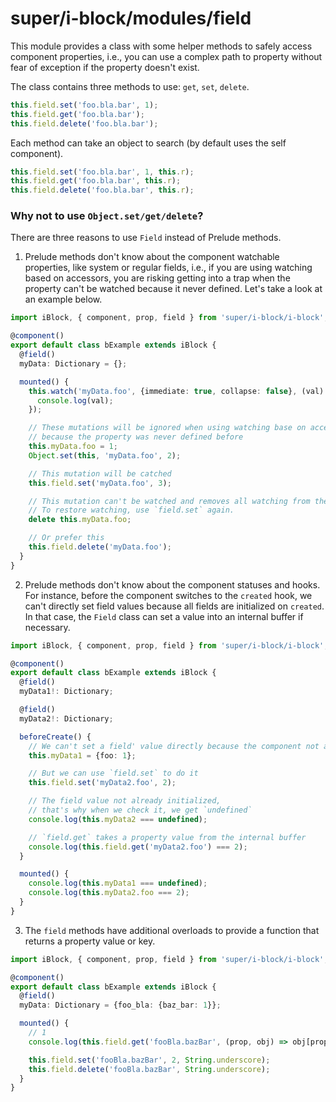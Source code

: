 # super/i-block/modules/field

This module provides a class with some helper methods to safely access component properties, i.e.,
you can use a complex path to property without fear of exception if the property doesn't exist.

The class contains three methods to use: `get`, `set`, `delete`.

```js
this.field.set('foo.bla.bar', 1);
this.field.get('foo.bla.bar');
this.field.delete('foo.bla.bar');
```

Each method can take an object to search (by default uses the self component).

```js
this.field.set('foo.bla.bar', 1, this.r);
this.field.get('foo.bla.bar', this.r);
this.field.delete('foo.bla.bar', this.r);
```

### Why not to use `Object.set/get/delete`?

There are three reasons to use `Field` instead of Prelude methods.

1. Prelude methods don't know about the component watchable properties, like system or regular fields, i.e.,
   if you are using watching based on accessors, you are risking getting into a trap when the property can't be watched
   because it never defined. Let's take a look at an example below.

  ```typescript
  import iBlock, { component, prop, field } from 'super/i-block/i-block';

  @component()
  export default class bExample extends iBlock {
    @field()
    myData: Dictionary = {};

    mounted() {
      this.watch('myData.foo', {immediate: true, collapse: false}, (val) => {
        console.log(val);
      });

      // These mutations will be ignored when using watching base on accessors due to technical restrictions
      // because the property was never defined before
      this.myData.foo = 1;
      Object.set(this, 'myData.foo', 2);

      // This mutation will be catched
      this.field.set('myData.foo', 3);

      // This mutation can't be watched and removes all watching from the property.
      // To restore watching, use `field.set` again.
      delete this.myData.foo;

      // Or prefer this
      this.field.delete('myData.foo');
    }
  }
  ```

2. Prelude methods don't know about the component statuses and hooks. For instance, before the component switches to
   the `created` hook, we can't directly set field values because all fields are initialized on `created`.
   In that case, the `Field` class can set a value into an internal buffer if necessary.

  ```typescript
  import iBlock, { component, prop, field } from 'super/i-block/i-block';

  @component()
  export default class bExample extends iBlock {
    @field()
    myData1!: Dictionary;

    @field()
    myData2!: Dictionary;

    beforeCreate() {
      // We can't set a field' value directly because the component not already switched to `created`
      this.myData1 = {foo: 1};

      // But we can use `field.set` to do it
      this.field.set('myData2.foo', 2);

      // The field value not already initialized,
      // that's why when we check it, we get `undefined`
      console.log(this.myData2 === undefined);

      // `field.get` takes a property value from the internal buffer
      console.log(this.field.get('myData2.foo') === 2);
    }

    mounted() {
      console.log(this.myData1 === undefined);
      console.log(this.myData2.foo === 2);
    }
  }
  ```

3. The `field` methods have additional overloads to provide a function that returns a property value or key.

  ```typescript
  import iBlock, { component, prop, field } from 'super/i-block/i-block';

  @component()
  export default class bExample extends iBlock {
    @field()
    myData: Dictionary = {foo_bla: {baz_bar: 1}};

    mounted() {
      // 1
      console.log(this.field.get('fooBla.bazBar', (prop, obj) => obj[prop.underscore()]));

      this.field.set('fooBla.bazBar', 2, String.underscore);
      this.field.delete('fooBla.bazBar', String.underscore);
    }
  }
  ```
